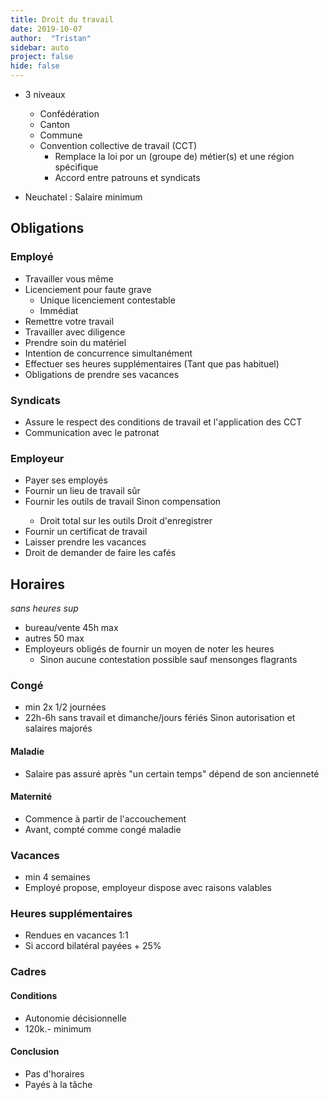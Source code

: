 ```yaml
---
title: Droit du travail
date: 2019-10-07
author:  "Tristan"
sidebar: auto
project: false
hide: false
---
```


* 3 niveaux
    *    Confédération
    *    Canton
    *    Commune
    *    Convention collective de travail (CCT)
            *    Remplace la loi por un (groupe de) métier(s) et une région spécifique
            *    Accord entre patrouns et syndicats

* Neuchatel : Salaire minimum

## Obligations

### Employé
  * Travailler vous même
  * Licenciement pour faute grave 
      * Unique licenciement contestable
      * Immédiat
  * Remettre votre travail
  * Travailler avec diligence
  * Prendre soin du matériel
  * Intention de concurrence simultanément
  * Effectuer ses heures supplémentaires (Tant que pas habituel)
  * Obligations de prendre ses vacances

### Syndicats
  * Assure le respect des conditions de travail et l'application des CCT
  * Communication avec le patronat

### Employeur
  * Payer ses employés
  * Fournir un lieu de travail <Def def="Physique ET émotionnel (harcelement, etc...)">sûr</Def>
  * Fournir les outils de travail <Fa fa="arrow-right"/>  Sinon compensation
    * Droit total sur les outils <Fa fa="arrow-right"/>  Droit d'enregistrer
  * Fournir un certificat de travail
  * Laisser prendre les vacances
  * Droit de demander de faire les cafés 

## Horaires 
_sans heures sup_
* bureau/vente <Fa fa="arrow-right"/> 45h max   
* autres <Fa fa="arrow-right"/> 50 max
* Employeurs obligés de fournir un moyen de noter les heures
  * Sinon aucune contestation possible sauf mensonges flagrants

### Congé
* min 2x 1/2 journées
* 22h-6h sans travail et dimanche/jours fériés <Fa fa="arrow-right"/> Sinon autorisation et salaires majorés 

#### Maladie
* Salaire pas assuré après "un certain temps" <Fa fa="arrow-right"/> dépend de son ancienneté

#### Maternité
* Commence à partir de l'accouchement
* Avant, compté comme congé maladie

### Vacances
* min 4 semaines
* Employé propose, employeur dispose avec raisons valables

### Heures supplémentaires
* Rendues en vacances 1:1
* Si accord bilatéral <Fa fa="arrow-right"/>  payées + 25%

### Cadres
#### Conditions
* Autonomie décisionnelle
* 120k.- minimum

#### Conclusion
* Pas d'horaires
* Payés à la tâche